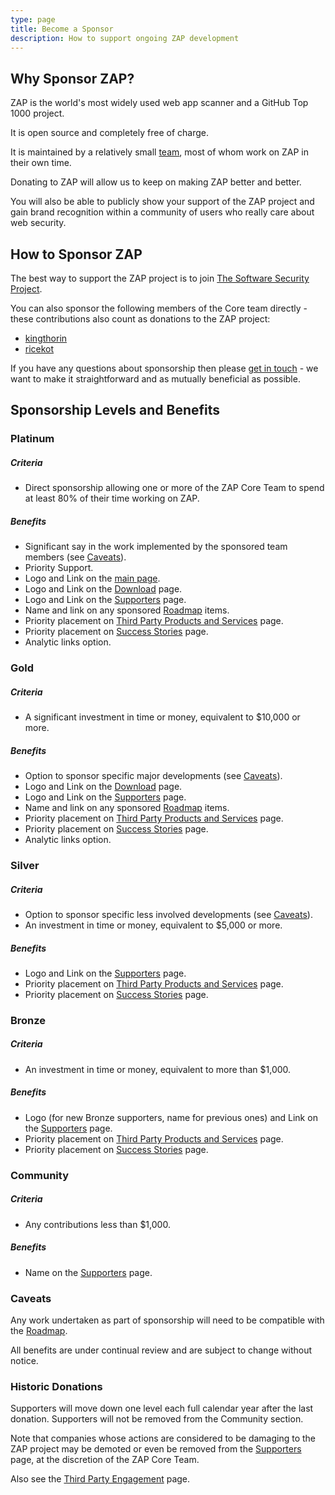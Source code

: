 ```yaml
---
type: page
title: Become a Sponsor
description: How to support ongoing ZAP development
---
```


## Why Sponsor ZAP?

ZAP is the world's most widely used web app scanner and a GitHub Top 1000 project.

It is open source and completely free of charge.

It is maintained by a relatively small [team](/docs/team/), most of whom work on ZAP in their own time.

Donating to ZAP will allow us to keep on making ZAP better and better.

You will also be able to publicly show your support of the ZAP project and gain brand recognition within a 
community of users who really care about web security.

## How to Sponsor ZAP

The best way to support the ZAP project is to join [The Software Security Project](https://softwaresecurityproject.org/).

You can also sponsor the following members of the Core team directly - these contributions also count as donations to the ZAP project:

* [kingthorin](https://github.com/sponsors/kingthorin)
* [ricekot](https://github.com/sponsors/ricekot)

If you have any questions about sponsorship then please [get in touch](mailto:zaproxy-admin@googlegroups.com) - 
we want to make it straightforward and as mutually beneficial as possible.

## Sponsorship Levels and Benefits

### Platinum

##### Criteria

* Direct sponsorship allowing one or more of the ZAP Core Team to spend at least 80% of their time working on ZAP.

##### Benefits

* Significant say in the work implemented by the sponsored team members (see [Caveats](#caveats)).
* Priority Support.
* Logo and Link on the [main page](/).
* Logo and Link on the [Download](/download/) page.
* Logo and Link on the [Supporters](/supporters/) page.
* Name and link on any sponsored [Roadmap](/docs/roadmap) items.
* Priority placement on [Third Party Products and Services](/third-party-services/) page.
* Priority placement on [Success Stories](/success/) page.
* Analytic links option.

### Gold

##### Criteria

* A significant investment in time or money, equivalent to $10,000 or more.

##### Benefits

* Option to sponsor specific major developments (see [Caveats](#caveats)).
* Logo and Link on the [Download](/download/) page.
* Logo and Link on the [Supporters](/supporters/) page.
* Name and link on any sponsored [Roadmap](/docs/roadmap) items.
* Priority placement on [Third Party Products and Services](/third-party-services/) page.
* Priority placement on [Success Stories](/success/) page.
* Analytic links option.

### Silver

##### Criteria

* Option to sponsor specific less involved developments (see [Caveats](#caveats)).
* An investment in time or money, equivalent to $5,000 or more.

##### Benefits

* Logo and Link on the [Supporters](/supporters/) page.
* Priority placement on [Third Party Products and Services](/third-party-services/) page.
* Priority placement on [Success Stories](/success/) page.

### Bronze

##### Criteria

* An investment in time or money, equivalent to more than $1,000.

##### Benefits

* Logo (for new Bronze supporters, name for previous ones) and Link on the [Supporters](/supporters/) page.
* Priority placement on [Third Party Products and Services](/third-party-services/) page.
* Priority placement on [Success Stories](/success/) page.

### Community

##### Criteria

* Any contributions less than $1,000.

##### Benefits

* Name on the [Supporters](/supporters/) page.

### Caveats

Any work undertaken as part of sponsorship will need to be compatible with the [Roadmap](/docs/roadmap/). 

All benefits are under continual review and are subject to change without notice.

### Historic Donations

Supporters will move down one level each full calendar year after the last donation. Supporters will not be removed from the Community section.

Note that companies whose actions are considered to be damaging to the ZAP project may be demoted or even be removed 
from the [Supporters](/supporters/) page, at the discretion of the ZAP Core Team.

Also see the [Third Party Engagement](/third-party-engagement/) page.
